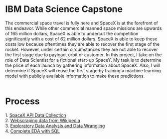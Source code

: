 # IBM Data Science Capstone<br>
The commercial space travel is fully here and SpaceX is at the forefront of this endeavor. While other commercial manned space missions are upwards of 165 million dollars, SpaceX is able to undercut the competition significantly with a cost of 62 million dollars.
SpaceX is able to keep these costs low because oftentimes they are able to recover the first stage of the rocket. However, under certain circumstances they are not able to recover the first stage due to payload, orbit or customer.
In this project, I take on the role of Data Scientist for a fictional start-up SpaceY. My task is to determine the price of each launch by gathering information about SpaceX. Also, I will determine if SpaceX will reuse the first stage by training a machine learning model with publicly available information to make these predictions.<br><br>
<h1>Process</h1>
1. <a href="spacex-data-collection-api.ipynb">SpaceX API Data Collection</a><br>
2. <a href="webscraping.ipynb">Webscraping data from Wikipedia</a><br>
3. <a href="Week1 labs-jupyter-spacex-Data wrangling.ipynb">Exploratory Data Analysis and Data Wrangling</a><br>
4. <a href="eda-sql-coursera_sqllite.ipynb">Complete EDA with SQL</a>
